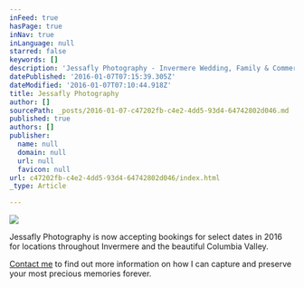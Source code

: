 ```yaml
---
inFeed: true
hasPage: true
inNav: true
inLanguage: null
starred: false
keywords: []
description: 'Jessafly Photography - Invermere Wedding, Family & Commercial Photography'
datePublished: '2016-01-07T07:15:39.305Z'
dateModified: '2016-01-07T07:10:44.918Z'
title: Jessafly Photography
author: []
sourcePath: _posts/2016-01-07-c47202fb-c4e2-4dd5-93d4-64742802d046.md
published: true
authors: []
publisher:
  name: null
  domain: null
  url: null
  favicon: null
url: c47202fb-c4e2-4dd5-93d4-64742802d046/index.html
_type: Article

---
```

![](https://the-grid-user-content.s3-us-west-2.amazonaws.com/999ac648-dd23-432c-90c8-b7c1dbc0a82e.jpg)

Jessafly Photography is now accepting bookings for select dates in 2016 for locations throughout Invermere and the beautiful Columbia Valley.

[Contact me][0] to find out more information on how I can capture and preserve your most precious memories forever.

[0]: mailto:jessica@jessafly.com